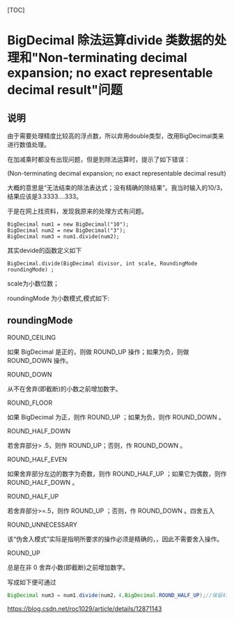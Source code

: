 [TOC]



# BigDecimal 除法运算divide 类数据的处理和"Non-terminating decimal expansion; no exact representable decimal result"问题 

## 说明

由于需要处理精度比较高的浮点数，所以弃用double类型，改用BigDecimal类来进行数值处理。

在加减乘时都没有出现问题，但是到除法运算时，提示了如下错误：

(Non-terminating decimal expansion; no exact representable decimal result)

大概的意思是“无法结束的除法表达式；没有精确的除结果”。我当时输入的10/3，结果应该是3.3333....333。

 

于是在网上找资料，发现我原来的处理方式有问题。

```
BigDecimal num1 = new BigDecimal("10");  
BigDecimal num2 = new BigDecimal("3");  
BigDecimal num3 = num1.divide(num2);  
```

其实devide的函数定义如下

```
BigDecimal.divide(BigDecimal divisor, int scale, RoundingMode roundingMode) ;
```

scale为小数位数；

roundingMode 为小数模式,模式如下:

## roundingMode 

ROUND_CEILING

如果 BigDecimal 是正的，则做 ROUND_UP 操作；如果为负，则做 ROUND_DOWN 操作。

ROUND_DOWN

从不在舍弃(即截断)的小数之前增加数字。

ROUND_FLOOR

如果 BigDecimal 为正，则作 ROUND_UP ；如果为负，则作 ROUND_DOWN 。

ROUND_HALF_DOWN

若舍弃部分> .5，则作 ROUND_UP；否则，作 ROUND_DOWN 。

ROUND_HALF_EVEN

如果舍弃部分左边的数字为奇数，则作 ROUND_HALF_UP ；如果它为偶数，则作 ROUND_HALF_DOWN 。

ROUND_HALF_UP

若舍弃部分>=.5，则作 ROUND_UP ；否则，作 ROUND_DOWN 。四舍五入

ROUND_UNNECESSARY

该“伪舍入模式”实际是指明所要求的操作必须是精确的，，因此不需要舍入操作。

ROUND_UP

总是在非 0 舍弃小数(即截断)之前增加数字。

写成如下便可通过

```java
BigDecimal num3 = num1.divide(num2，4,BigDecimal.ROUND_HALF_UP);//保留4位小数点,四舍五入
```

 



https://blog.csdn.net/roc1029/article/details/12871143